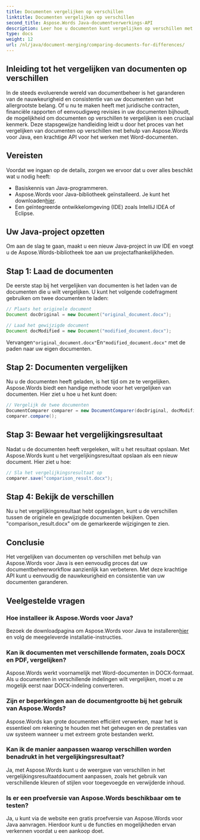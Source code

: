 ```yaml
---
title: Documenten vergelijken op verschillen
linktitle: Documenten vergelijken op verschillen
second_title: Aspose.Words Java-documentverwerkings-API
description: Leer hoe u documenten kunt vergelijken op verschillen met behulp van Aspose.Words in Java. Onze stap-voor-stap handleiding zorgt voor accuraat documentbeheer.
type: docs
weight: 12
url: /nl/java/document-merging/comparing-documents-for-differences/
---
```


## Inleiding tot het vergelijken van documenten op verschillen

In de steeds evoluerende wereld van documentbeheer is het garanderen van de nauwkeurigheid en consistentie van uw documenten van het allergrootste belang. Of u nu te maken heeft met juridische contracten, financiële rapporten of eenvoudigweg revisies in uw documenten bijhoudt, de mogelijkheid om documenten op verschillen te vergelijken is een cruciaal kenmerk. Deze stapsgewijze handleiding leidt u door het proces van het vergelijken van documenten op verschillen met behulp van Aspose.Words voor Java, een krachtige API voor het werken met Word-documenten.

## Vereisten

Voordat we ingaan op de details, zorgen we ervoor dat u over alles beschikt wat u nodig heeft:

- Basiskennis van Java-programmeren.
-  Aspose.Words voor Java-bibliotheek geïnstalleerd. Je kunt het downloaden[hier](https://releases.aspose.com/words/java/).
- Een geïntegreerde ontwikkelomgeving (IDE) zoals IntelliJ IDEA of Eclipse.

## Uw Java-project opzetten

Om aan de slag te gaan, maakt u een nieuw Java-project in uw IDE en voegt u de Aspose.Words-bibliotheek toe aan uw projectafhankelijkheden.

## Stap 1: Laad de documenten

De eerste stap bij het vergelijken van documenten is het laden van de documenten die u wilt vergelijken. U kunt het volgende codefragment gebruiken om twee documenten te laden:

```java
// Plaats het originele document
Document docOriginal = new Document("original_document.docx");

// Laad het gewijzigde document
Document docModified = new Document("modified_document.docx");
```

 Vervangen`"original_document.docx"`En`"modified_document.docx"` met de paden naar uw eigen documenten.

## Stap 2: Documenten vergelijken

Nu u de documenten heeft geladen, is het tijd om ze te vergelijken. Aspose.Words biedt een handige methode voor het vergelijken van documenten. Hier ziet u hoe u het kunt doen:

```java
// Vergelijk de twee documenten
DocumentComparer comparer = new DocumentComparer(docOriginal, docModified);
comparer.compare();
```

## Stap 3: Bewaar het vergelijkingsresultaat

Nadat u de documenten heeft vergeleken, wilt u het resultaat opslaan. Met Aspose.Words kunt u het vergelijkingsresultaat opslaan als een nieuw document. Hier ziet u hoe:

```java
// Sla het vergelijkingsresultaat op
comparer.save("comparison_result.docx");
```

## Stap 4: Bekijk de verschillen

Nu u het vergelijkingsresultaat hebt opgeslagen, kunt u de verschillen tussen de originele en gewijzigde documenten bekijken. Open "comparison_result.docx" om de gemarkeerde wijzigingen te zien.

## Conclusie

Het vergelijken van documenten op verschillen met behulp van Aspose.Words voor Java is een eenvoudig proces dat uw documentbeheerworkflow aanzienlijk kan verbeteren. Met deze krachtige API kunt u eenvoudig de nauwkeurigheid en consistentie van uw documenten garanderen.

## Veelgestelde vragen

### Hoe installeer ik Aspose.Words voor Java?

 Bezoek de downloadpagina om Aspose.Words voor Java te installeren[hier](https://releases.aspose.com/words/java/) en volg de meegeleverde installatie-instructies.

### Kan ik documenten met verschillende formaten, zoals DOCX en PDF, vergelijken?

Aspose.Words werkt voornamelijk met Word-documenten in DOCX-formaat. Als u documenten in verschillende indelingen wilt vergelijken, moet u ze mogelijk eerst naar DOCX-indeling converteren.

### Zijn er beperkingen aan de documentgrootte bij het gebruik van Aspose.Words?

Aspose.Words kan grote documenten efficiënt verwerken, maar het is essentieel om rekening te houden met het geheugen en de prestaties van uw systeem wanneer u met extreem grote bestanden werkt.

### Kan ik de manier aanpassen waarop verschillen worden benadrukt in het vergelijkingsresultaat?

Ja, met Aspose.Words kunt u de weergave van verschillen in het vergelijkingsresultaatdocument aanpassen, zoals het gebruik van verschillende kleuren of stijlen voor toegevoegde en verwijderde inhoud.

### Is er een proefversie van Aspose.Words beschikbaar om te testen?

Ja, u kunt via de website een gratis proefversie van Aspose.Words voor Java aanvragen. Hierdoor kunt u de functies en mogelijkheden ervan verkennen voordat u een aankoop doet.
